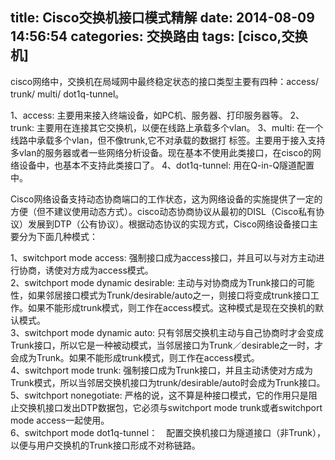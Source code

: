 title: Cisco交换机接口模式精解 
date: 2014-08-09 14:56:54
categories: 交换路由
tags: [cisco,交换机]
---
cisco网络中，交换机在局域网中最终稳定状态的接口类型主要有四种：access/ trunk/ multi/ dot1q-tunnel。  
    
1、access: 主要用来接入终端设备，如PC机、服务器、打印服务器等。
2、trunk: 主要用在连接其它交换机，以便在线路上承载多个vlan。
3、multi: 在一个线路中承载多个vlan，但不像trunk,它不对承载的数据打 标签。主要用于接入支持多vlan的服务器或者一些网络分析设备。现在基本不使用此类接口，在cisco的网络设备中，也基本不支持此类接口了。
4、dot1q-tunnel: 用在Q-in-Q隧道配置中。  
<!--more-->
Cisco网络设备支持动态协商端口的工作状态，这为网络设备的实施提供了一定的方便（但不建议使用动态方式）。cisco动态协商协议从最初的DISL（Cisco私有协议）发展到DTP（公有协议）。根据动态协议的实现方式，Cisco网络设备接口主要分为下面几种模式：
  
1、switchport mode access:  强制接口成为access接口，并且可以与对方主动进行协商，诱使对方成为access模式。  
2、switchport mode dynamic desirable:  主动与对协商成为Trunk接口的可能性，如果邻居接口模式为Trunk/desirable/auto之一，则接口将变成trunk接口工作。如果不能形成trunk模式，则工作在access模式。这种模式是现在交换机的默认模式。  
3、switchport mode dynamic auto:  只有邻居交换机主动与自己协商时才会变成Trunk接口，所以它是一种被动模式，当邻居接口为Trunk／desirable之一时，才会成为Trunk。如果不能形成trunk模式，则工作在access模式。  
4、switchport mode trunk:  强制接口成为Trunk接口，并且主动诱使对方成为Trunk模式，所以当邻居交换机接口为trunk/desirable/auto时会成为Trunk接口。  
5、switchport nonegotiate:  严格的说，这不算是种接口模式，它的作用只是阻止交换机接口发出DTP数据包，它必须与switchport mode trunk或者switchport mode access一起使用。  
6、switchport mode dot1q-tunnel：　配置交换机接口为隧道接口（非Trunk），以便与用户交换机的Trunk接口形成不对称链路。